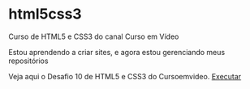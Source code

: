 # html5css3
Curso de HTML5 e CSS3 do canal Curso em Vídeo

Estou aprendendo a criar sites, e agora estou gerenciando meus repositórios

   Veja aqui o Desafio 10 de HTML5 e CSS3 do Cursoemvideo.
<a href="https://vitorgabrieldesm.github.io/html5css3/corrigido.html"> Executar </a>
